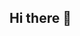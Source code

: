## Hi there 👋

<!--
**Dev-Vam/Dev-Vam** is a ✨ _special_ ✨ repository because its `README.md` (this file) appears on your GitHub profile.

Here are some ideas to get you started:

- 🔭 I’m currently working on Web Design
- 🌱 I’m currently learning React
- 👯 I’m looking to collaborate on Anytime I'm free
- 🤔 I’m looking for help with I am Busy
- 💬 Ask me about anything in Email
- 📫 How to reach me: Email
- 😄 Pronouns: She/Her
- ⚡ Fun fact: I'm kpop fan 🤐
-->
